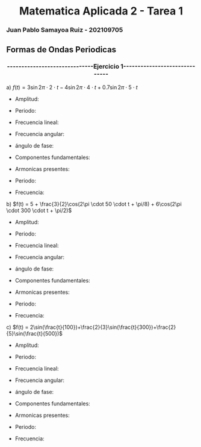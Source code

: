 <div align="center">

# Matematica Aplicada 2 - Tarea 1
</div>

### Juan Pablo Samayoa Ruiz - 202109705

## Formas de Ondas Periodicas

<div align="Center">

### ------------------------------Ejercicio 1------------------------------
</div>

a) $f(t) = 3\sin 2\pi \cdot 2 \cdot t - 4\sin 2\pi \cdot 4 \cdot t + 0.7\sin2\pi \cdot 5 \cdot t$

* Amplitud:
* Periodo:
* Frecuencia lineal:
* Frecuencia angular:
* ángulo de fase:

* Componentes fundamentales:
* Armonicas presentes:

* Periodo:
* Frecuencia:

b) $f(t) = 5 + \frac{3}{2}\cos(2\pi \cdot 50 \cdot t + \pi/8) + 6\cos(2\pi \cdot 300 \cdot t + \pi/2)$

* Amplitud:
* Periodo:
* Frecuencia lineal:
* Frecuencia angular:
* ángulo de fase:

* Componentes fundamentales:
* Armonicas presentes:

* Periodo:
* Frecuencia:

c) $f(t) = 2\sin(\frac{t}{100})+\frac{2}{3}\sin(\frac{t}{300})+\frac{2}{5}\sin(\frac{t}{500})$

* Amplitud:
* Periodo:
* Frecuencia lineal:
* Frecuencia angular:
* ángulo de fase:

* Componentes fundamentales:
* Armonicas presentes:

* Periodo:
* Frecuencia:
